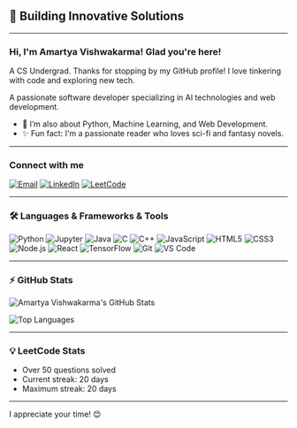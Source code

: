 ## 🔧 Building Innovative Solutions

---

### Hi, I'm Amartya Vishwakarma! Glad you're here!

A CS Undergrad. Thanks for stopping by my GitHub profile! I love tinkering with code and exploring new tech.

A passionate software developer specializing in AI technologies and web development.

- 🌱 I’m also about Python, Machine Learning, and Web Development.
- ✨ Fun fact: I'm a passionate reader who loves sci-fi and fantasy novels.

---

### Connect with me

[![Email](https://img.shields.io/badge/Email-D14836?style=for-the-badge&logo=gmail&logoColor=white)](mailto:your.email@example.com)
[![LinkedIn](https://img.shields.io/badge/LinkedIn-0077B5?style=for-the-badge&logo=linkedin&logoColor=white)](https://linkedin.com/in/yourusername)
[![LeetCode](https://img.shields.io/badge/LeetCode-FFA116?style=for-the-badge&logo=leetcode&logoColor=black)](https://leetcode.com/u/Amartya_Vishwakarma/)

---

### 🛠 Languages & Frameworks & Tools

![Python](https://img.shields.io/badge/Python-3776AB?style=for-the-badge&logo=python&logoColor=white)
![Jupyter](https://img.shields.io/badge/Jupyter-F37626?style=for-the-badge&logo=jupyter&logoColor=white)
![Java](https://img.shields.io/badge/Java-007396?style=for-the-badge&logo=java&logoColor=white)
![C](https://img.shields.io/badge/C-00599C?style=for-the-badge&logo=c&logoColor=white)
![C++](https://img.shields.io/badge/C++-00599C?style=for-the-badge&logo=cplusplus&logoColor=white)
![JavaScript](https://img.shields.io/badge/JavaScript-323330?style=for-the-badge&logo=javascript&logoColor=F7DF1E)
![HTML5](https://img.shields.io/badge/HTML5-E34F26?style=for-the-badge&logo=html5&logoColor=white)
![CSS3](https://img.shields.io/badge/CSS3-1572B6?style=for-the-badge&logo=css3&logoColor=white)
![Node.js](https://img.shields.io/badge/Node.js-339933?style=for-the-badge&logo=nodedotjs&logoColor=white)
![React](https://img.shields.io/badge/React-20232A?style=for-the-badge&logo=react&logoColor=61DAFB)
![TensorFlow](https://img.shields.io/badge/TensorFlow-FF6F00?style=for-the-badge&logo=tensorflow&logoColor=white)
![Git](https://img.shields.io/badge/Git-F05032?style=for-the-badge&logo=git&logoColor=white)
![VS Code](https://img.shields.io/badge/VS%20Code-0078D4?style=for-the-badge&logo=visualstudiocode&logoColor=white)

---

### ⚡ GitHub Stats

![Amartya Vishwakarma's GitHub Stats](https://github-readme-stats.vercel.app/api?username=Amartya-007&show_icons=true&theme=dark)

![Top Languages](https://github-readme-stats.vercel.app/api/top-langs/?username=Amartya-007&layout=compact&theme=dark)

---

### 💡 LeetCode Stats

- Over 50 questions solved
- Current streak: 20 days
- Maximum streak: 20 days

---

I appreciate your time! 😊
